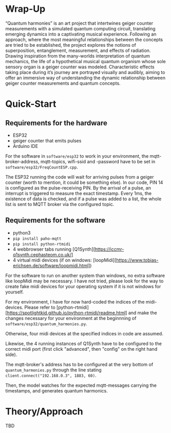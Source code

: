 # Wrap-Up
“Quantum harmonies” is an art project that intertwines
geiger counter measurements with a simulated
quantum computing circuit, translating emerging dynamics
into a captivating musical experience.
Following an approach, where the most meaningful relationships
between the concepts are tried to be established,
the project explores the notions of superposition, entanglement,
measurement, and effects of radiation.
Drawing inspiration from the many-worlds interpretation
of quantum mechanics, the life of a hypothetical musical
quantum organism whose sole sensory organ is a geiger
counter was modeled. Characteristic effects taking place
during it’s journey are portrayed visually and audibly, aiming
to offer an immersive way of understanding the dynamic
relationship between geiger counter measurements
and quantum concepts.

# Quick-Start

## Requirements for the hardware

- ESP32
- geiger counter that emits pulses
- Arduino IDE

For the software in `software/esp32` to work in your environment, the mqtt-broker-address, mqtt-topics, wifi-ssid and -password have to be set in `software/esp32/FreqCountESP.cpp`.

The ESP32 running the code will wait for arriving pulses from a geiger counter (worth to mention, it could be something else). In our code, PIN 14 is configured as the pulse-receiving PIN. By the arrival of a pulse, an interrupt is triggered to measure the exact timestamp. Every 1ms, the existence of data is checked, and if a pulse was added to a list, the whole list is sent to MQTT broker via the configured topic.

## Requirements for the software

- python3
- `pip install paho-mqtt`
- `pip install python-rtmidi`
- 4 webbrowser tabs running [Q1Synth][https://iccmr-q1synth.cephasteom.co.uk/]
- 4 virtual midi devices (if on windows: [loopMidi][https://www.tobias-erichsen.de/software/loopmidi.html])

For the software to run on another system than windows, no extra software like loopMidi may be necessary. I have not tried, please look for the way to create fake midi devices for your operating system if it is not windows for yourself.

For my environment, I have for now hard-coded the indices of the midi-devices. Please refer to [python-rtmidi][https://spotlightkid.github.io/python-rtmidi/readme.html] and make the changes necessary for your environment at the beginnning of `software/esp32/quantum_harmonies.py`.

Otherwise, four midi devices at the specified indices in code are assumed.

Likewise, the 4 running instances of Q1Synth have to be configured to the correct midi port (first click "advanced", then "config" on the right hand side).

The mqtt-broker's address has to be configured at the very bottom of `quantum_harmonies.py` through the line stating `client.connect("192.168.0.3", 1883, 60)`.

Then, the model watches for the expected mqtt-messages carrying the timestamps, and generates quantum harmonics.


# Theory/Approach

TBD
